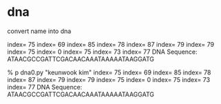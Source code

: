 # dna
convert name into dna

index= 75
index= 69
index= 85
index= 78
index= 87
index= 79
index= 79
index= 75
index= 0
index= 75
index= 73
index= 77
DNA Sequence: ATAACGCCGATTCGACAACAAATAAAAATAAGGATG



% p dna0.py "keunwook kim"
index= 75
index= 69
index= 85
index= 78
index= 87
index= 79
index= 79
index= 75
index= 0
index= 75
index= 73
index= 77
DNA Sequence: ATAACGCCGATTCGACAACAAATAAAAATAAGGATG

